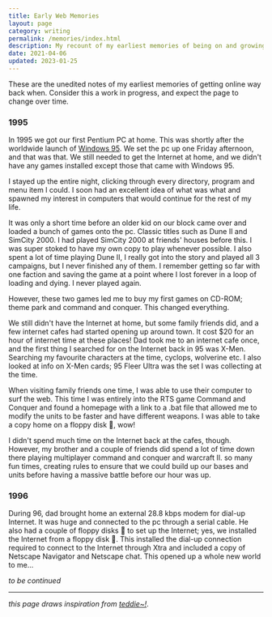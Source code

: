 ```yaml
---
title: Early Web Memories
layout: page
category: writing
permalink: /memories/index.html
description: My recount of my earliest memories of being on and growing up on the web.
date: 2021-04-06
updated: 2023-01-25
---
```


These are the unedited notes of my earliest memories of getting online way back when. Consider this a work in progress, and expect the page to change over time.

### 1995

In 1995 we got our first Pentium PC at home. This was shortly after the worldwide launch of [Windows 95](https://invidious.xyz/watch?v=W9Jn3GIwgCM). We set the pc up one Friday afternoon, and that was that. We still needed to get the Internet at home, and we didn't have any games installed except those that came with Windows 95.

I stayed up the entire night, clicking through every directory, program and menu item I could. I soon had an excellent idea of what was what and spawned my interest in computers that would continue for the rest of my life.

It was only a short time before an older kid on our block came over and loaded a bunch of games onto the pc. Classic titles such as Dune II and SimCity 2000. I had played SimCity 2000 at friends' houses before this. I was super stoked to have my own copy to play whenever possible. I also spent a lot of time playing Dune II, I really got into the story and played all 3 campaigns, but I never finished any of them. I remember getting so far with one faction and saving the game at a point where I lost forever in a loop of loading and dying. I never played again.

However, these two games led me to buy my first games on CD-ROM; theme park and command and conquer. This changed everything.

We still didn't have the Internet at home, but some family friends did, and a few internet cafes had started opening up around town. It cost $20 for an hour of internet time at these places! Dad took me to an internet cafe once, and the first thing I searched for on the Internet back in 95 was X-Men. Searching my favourite characters at the time, cyclops, wolverine etc. I also looked at info on X-Men cards; 95 Fleer Ultra was the set I was collecting at the time.

When visiting family friends one time, I was able to use their computer to surf the web. This time I was entirely into the RTS game Command and Conquer and found a homepage with a link to a .bat file that allowed me to modify the units to be faster and have different weapons. I was able to take a copy home on a floppy disk 💾, wow!

I didn't spend much time on the Internet back at the cafes, though. However, my brother and a couple of friends did spend a lot of time down there playing multiplayer command and conquer and warcraft II. so many fun times, creating rules to ensure that we could build up our bases and units before having a massive battle before our hour was up.

### 1996

During 96, dad brought home an external 28.8 kbps modem for dial-up Internet. It was huge and connected to the pc through a serial cable. He also had a couple of floppy disks 💾 to set up the Internet; yes, we installed the Internet from a floppy disk 💾. This installed the dial-up connection required to connect to the Internet through Xtra and included a copy of Netscape Navigator and Netscape chat. This opened up a whole new world to me...

_to be continued_

---

_this page draws inspiration from [teddie~!](https://teddybear-halo.neocities.org/internetintro.html)_.